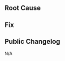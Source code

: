 <!--Description: Briefly describe the bug and its impact. If there's a related Linear ticket or Sentry issue, link it here. ⬇️ -->

## Root Cause
<!-- Concise explanation of what caused the bug ⬇️ -->



## Fix
<!-- Explain how your changes address the bug ⬇️ -->

## Public Changelog
<!-- Write a changelog message between comment tags if this should be included in the public product changelog, Leave blank otherwise. -->

<!-- changelog ⬇️-->
N/A
<!-- /changelog ⬆️ -->


<!-- TEMPLATE TYPE DON'T REMOVE: python-cli-template-bug-fix -->
